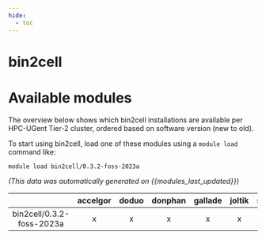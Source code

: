 ```yaml
---
hide:
  - toc
---
```


bin2cell
========

# Available modules


The overview below shows which bin2cell installations are available per HPC-UGent Tier-2 cluster, ordered based on software version (new to old).

To start using bin2cell, load one of these modules using a `module load` command like:

```shell
module load bin2cell/0.3.2-foss-2023a
```

*(This data was automatically generated on {{modules_last_updated}})*  

| |accelgor|doduo|donphan|gallade|joltik|shinx|skitty|
| :---: | :---: | :---: | :---: | :---: | :---: | :---: | :---: |
|bin2cell/0.3.2-foss-2023a|x|x|x|x|x|x|x|
